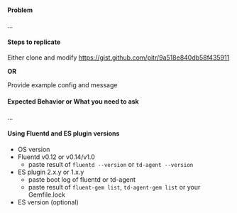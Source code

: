 #### Problem

...

#### Steps to replicate

Either clone and modify https://gist.github.com/pitr/9a518e840db58f435911

**OR**

Provide example config and message

#### Expected Behavior or What you need to ask

...

#### Using Fluentd and ES plugin versions

* OS version
* Fluentd v0.12 or v0.14/v1.0
  * paste result of ``fluentd --version`` or ``td-agent --version``
* ES plugin 2.x.y or 1.x.y
  * paste boot log of fluentd or td-agent
  * paste result of ``fluent-gem list``, ``td-agent-gem list`` or your Gemfile.lock
* ES version (optional)
